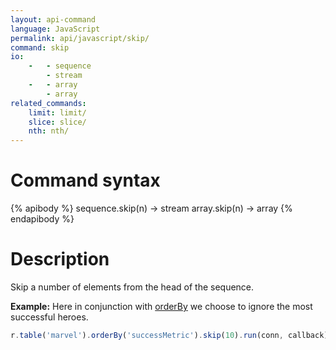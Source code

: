 ```yaml
---
layout: api-command
language: JavaScript
permalink: api/javascript/skip/
command: skip
io:
    -   - sequence
        - stream
    -   - array
        - array
related_commands:
    limit: limit/
    slice: slice/
    nth: nth/
---
```


# Command syntax #

{% apibody %}
sequence.skip(n) &rarr; stream
array.skip(n) &rarr; array
{% endapibody %}

# Description #

Skip a number of elements from the head of the sequence.

__Example:__ Here in conjunction with [orderBy](/api/javascript/order_by/) we choose to ignore the most successful heroes.

```js
r.table('marvel').orderBy('successMetric').skip(10).run(conn, callback)
```
